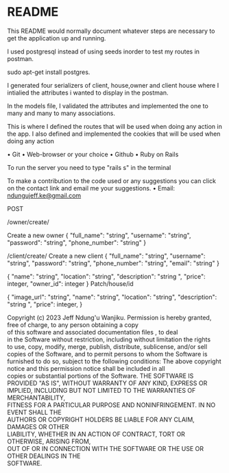 # README

This README would normally document whatever steps are necessary to get the
application up and running.


<!-- setup() -->
I used postgresql instead of using seeds inorder to test my routes in postman.

<!-- installing postgres -->
sudo apt-get install postgres.

<!-- serializer -->
I generated four serializers of client, house,owner and client house where I intialied the attributes i wanted to display in the postman.

<!-- models -->
In the models file, I validated the attributes and implemented the one to many and many to many associations.

<!-- controllers -->
This is where I defined the routes that will be used when doing any action in the app. I also defined and implemented the cookies that will be  used when  doing any action
<!-- Setup Requirements -->

• Git
• Web-browser or your choice
• Github
• Ruby on Rails

<!-- Development server -->
To run the server you need to type "rails s" in the terminal


To make a contribution to the code used or any suggestions you can click on the contact link and email me your suggestions.
• Email: ndungujeff.ke@gmail.com


<!-- ENDPOINTS -->
POST

/owner/create/

Create a new owner
{
    "full_name": "string",
    "username": "string",
    "password": "string",
    "phone_number": "string"
}

 /client/create/
 Create a new client
{
    "full_name": "string",
    "username": "string",
    "password": "string",
    "phone_number": "string",
    "email": "string"
}
 <!-- An owner posting a new house -->
{
    "name": "string",
    "location": "string",
    "description": "string ",
    "price": integer,
    "owner_id": integer
}
Patch/house/id
 <!-- Patching a house -->
{
    "image_url": "string",
    "name": "string",
    "location": "string",
    "description": "string ",
    "price": integer,
}
<!-- License -->

Copyright (c) 2023 Jeff Ndung'u Wanjiku.
Permission is hereby granted, free of charge, to any person obtaining a copy  
of this software and associated documentation files , to deal  
in the Software without restriction, including without limitation the rights  
to use, copy, modify, merge, publish, distribute, sublicense, and/or sell  
copies of the Software, and to permit persons to whom the Software is  
furnished to do so, subject to the following conditions:
The above copyright notice and this permission notice shall be included in all  
copies or substantial portions of the Software.
THE SOFTWARE IS PROVIDED "AS IS", WITHOUT WARRANTY OF ANY KIND, EXPRESS OR  
IMPLIED, INCLUDING BUT NOT LIMITED TO THE WARRANTIES OF MERCHANTABILITY,  
FITNESS FOR A PARTICULAR PURPOSE AND NONINFRINGEMENT. IN NO EVENT SHALL THE  
AUTHORS OR COPYRIGHT HOLDERS BE LIABLE FOR ANY CLAIM, DAMAGES OR OTHER  
LIABILITY, WHETHER IN AN ACTION OF CONTRACT, TORT OR OTHERWISE, ARISING FROM,  
OUT OF OR IN CONNECTION WITH THE SOFTWARE OR THE USE OR OTHER DEALINGS IN THE  
SOFTWARE.